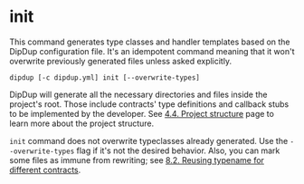 # init

This command generates type classes and handler templates based on the DipDup configuration file. It's an idempotent command meaning that it won't overwrite previously generated files unless asked explicitly.

```shell
dipdup [-c dipdup.yml] init [--overwrite-types]
```

DipDup will generate all the necessary directories and files inside the project's root. Those include contracts' type definitions and callback stubs to be implemented by the developer. See [4.4. Project structure](../getting-started/project-structure.md) page to learn more about the project structure.

`init` command does not overwrite typeclasses already generated. Use the `--overwrite-types` flag if it's not the desired behavior. Also, you can mark some files as immune from rewriting; see [8.2. Reusing typename for different contracts](../cookbook/reusing-typenames.md).
